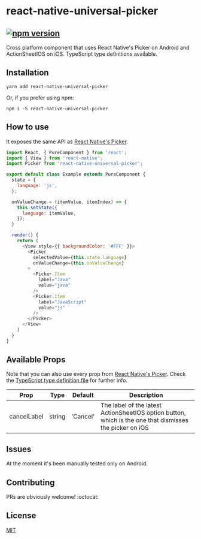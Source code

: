 # react-native-universal-picker

[![npm version](https://badge.fury.io/js/react-native-universal-picker.svg)](https://badge.fury.io/js/react-native-universal-picker)
---

Cross platform component that uses React Native's Picker on Android and ActionSheetIOS on iOS.
TypeScript type definitions available.

## Installation

`yarn add react-native-universal-picker`

Or, if you prefer using npm:

`npm i -S react-native-universal-picker`

## How to use

It exposes the same API as [React Native's Picker](https://facebook.github.io/react-native/docs/picker.html).

```javascript
import React, { PureComponent } from 'react';
import { View } from 'react-native';
import Picker from 'react-native-universal-picker';

export default class Example extends PureComponent {
  state = {
    language: 'js',
  };

  onValueChange = (itemValue, itemIndex) => {
    this.setState({
      language: itemValue,
    });
  }

  render() {
    return (
      <View style={{ backgroundColor: '#FFF' }}>
        <Picker
          selectedValue={this.state.language}
          onValueChange={this.onValueChange}
        >
          <Picker.Item
            label="Java"
            value="java"
          />
          <Picker.Item
            label="JavaScript"
            value="js"
          />
        </Picker>
      </View>
    )
  }
}
```

## Available Props

Note that you can also use every prop from [React Native's Picker](https://facebook.github.io/react-native/docs/picker.html).
Check the [TypeScript type definition file](src/index.d.ts) for further info.

Prop              | Type     | Default  | Description
----------------- | -------- | -------- | --------------------
cancelLabel       | string   | 'Cancel' | The label of the latest ActionSheetIOS option button, which is the one that dismisses the picker on iOS

## Issues

At the moment it's been manually tested only on Android.

## Contributing

PRs are obviously welcome! :octocat:

## License

[MIT](LICENSE)

